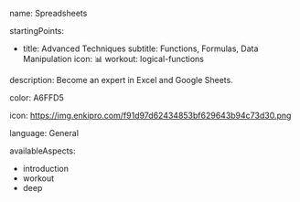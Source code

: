 name: Spreadsheets

startingPoints:
  - title: Advanced Techniques
    subtitle: Functions, Formulas, Data Manipulation
    icon: 📊
    workout: logical-functions

description: Become an expert in Excel and Google Sheets.

color: A6FFD5

icon: https://img.enkipro.com/f91d97d62434853bf629643b94c73d30.png

language: General

availableAspects:
  - introduction
  - workout
  - deep
